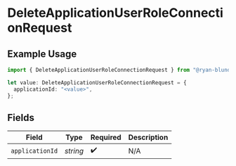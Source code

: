 # DeleteApplicationUserRoleConnectionRequest

## Example Usage

```typescript
import { DeleteApplicationUserRoleConnectionRequest } from "@ryan-blunden/discord/models/operations";

let value: DeleteApplicationUserRoleConnectionRequest = {
  applicationId: "<value>",
};
```

## Fields

| Field              | Type               | Required           | Description        |
| ------------------ | ------------------ | ------------------ | ------------------ |
| `applicationId`    | *string*           | :heavy_check_mark: | N/A                |